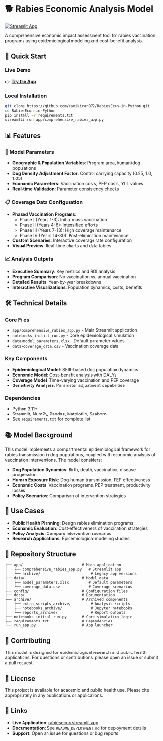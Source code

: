 # 🐕 Rabies Economic Analysis Model

[![Streamlit App](https://static.streamlit.io/badges/streamlit_badge_black_white.svg)](https://rabiesecon.streamlit.app)

A comprehensive economic impact assessment tool for rabies vaccination programs using epidemiological modeling and cost-benefit analysis.

## 🚀 Quick Start

### **Live Demo**
👉 **[Try the App](https://rabiesecon.streamlit.app)** 

### **Local Installation**
```bash
git clone https://github.com/ravikiran072/RabiesEcon-in-Python.git
cd RabiesEcon-in-Python
pip install -r requirements.txt
streamlit run app/comprehensive_rabies_app.py
```

## 📊 Features

### **🎯 Model Parameters**
- **Geographic & Population Variables**: Program area, human/dog populations
- **Dog Density Adjustment Factor**: Control carrying capacity (0.95, 1.0, 1.05)
- **Economic Parameters**: Vaccination costs, PEP costs, YLL values
- **Real-time Validation**: Parameter consistency checks

### **📋 Coverage Data Configuration**
- **Phased Vaccination Programs**:
  - Phase I (Years 1-3): Initial mass vaccination
  - Phase II (Years 4-6): Intensified efforts  
  - Phase III (Years 7-13): High coverage maintenance
  - Phase IV (Years 14-30): Post-elimination maintenance
- **Custom Scenarios**: Interactive coverage rate configuration
- **Visual Preview**: Real-time charts and data tables

### **📈 Analysis Outputs**
- **Executive Summary**: Key metrics and ROI analysis
- **Program Comparison**: No vaccination vs. annual vaccination
- **Detailed Results**: Year-by-year breakdowns
- **Interactive Visualizations**: Population dynamics, costs, benefits

## 🛠️ Technical Details

### **Core Files**
- `app/comprehensive_rabies_app.py` - Main Streamlit application
- `notebooks_initial_run.py` - Core epidemiological simulation
- `data/model_parameters.xlsx` - Default parameter values
- `data/coverage_data.csv` - Vaccination coverage data

### **Key Components**
- **Epidemiological Model**: SEIR-based dog population dynamics
- **Economic Model**: Cost-benefit analysis with DALYs
- **Coverage Model**: Time-varying vaccination and PEP coverage
- **Sensitivity Analysis**: Parameter adjustment capabilities

### **Dependencies**
- Python 3.11+
- Streamlit, NumPy, Pandas, Matplotlib, Seaborn
- See `requirements.txt` for complete list

## 📚 Model Background

This model implements a compartmental epidemiological framework for rabies transmission in dog populations, coupled with economic analysis of vaccination interventions. The model considers:

- **Dog Population Dynamics**: Birth, death, vaccination, disease progression
- **Human Exposure Risk**: Dog-human transmission, PEP effectiveness
- **Economic Costs**: Vaccination programs, PEP treatment, productivity losses
- **Policy Scenarios**: Comparison of intervention strategies

## 🎯 Use Cases

- **Public Health Planning**: Design rabies elimination programs
- **Economic Evaluation**: Cost-effectiveness of vaccination strategies  
- **Policy Analysis**: Compare intervention scenarios
- **Research Applications**: Epidemiological modeling studies

## 📁 Repository Structure

```
├── app/                           # Main application
│   ├── comprehensive_rabies_app.py   # Streamlit app
│   └── archive/                       # Legacy app versions
├── data/                          # Model data
│   ├── model_parameters.xlsx         # Default parameters
│   └── coverage_data.csv             # Coverage scenarios
├── config/                        # Configuration files
├── docs/                          # Documentation
├── archive/                       # Archived components
│   ├── extra_scripts_archive/         # Analysis scripts
│   ├── notebooks_archive/             # Jupyter notebooks
│   └── reports_archive/               # Report outputs
├── notebooks_initial_run.py       # Core simulation logic
├── requirements.txt               # Dependencies
└── run_app.py                     # App launcher

```

## 🤝 Contributing

This model is designed for epidemiological research and public health applications. For questions or contributions, please open an issue or submit a pull request.

## 📄 License

This project is available for academic and public health use. Please cite appropriately in any publications or applications.

## 🔗 Links

- **Live Application**: [rabiesecon.streamlit.app](https://rabiesecon.streamlit.app)
- **Documentation**: See `README_DEPLOYMENT.md` for deployment details
- **Support**: Open an issue for questions or bug reports